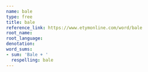 ```yaml
---
name: bale
type: free
title: bale
reference_link: https://www.etymonline.com/word/bale
root_name: 
root_language: 
denotation: 
word_sums:
- sum: 'Bale + '
  respelling: bale
---
```

